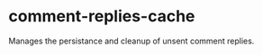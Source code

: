 comment-replies-cache
=====================

Manages the persistance and cleanup of unsent comment replies.